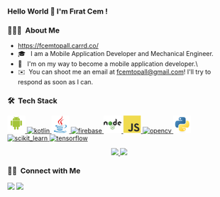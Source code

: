 ### Hello World 👋 I'm Fırat Cem !

### 👨🏻‍💻 &nbsp;About Me

- https://fcemtopall.carrd.co/
- 🎓 &nbsp; I am a Mobile Application Developer and Mechanical Engineer.
- 🌱 &nbsp; I'm on my way to become a mobile application developer.\
- ✉️ &nbsp;You can shoot me an email at fcemtopall@gmail.com! I'll try to respond as soon as I can.




### 🛠 &nbsp;Tech Stack
<p align="left">
<a href="https://developer.android.com" target="_blank"> <img src="https://raw.githubusercontent.com/devicons/devicon/master/icons/android/android-original-wordmark.svg" alt="android" width="40" height="40"/> </a>  
<a href="https://kotlinlang.org" target="_blank"> <img src="https://www.vectorlogo.zone/logos/kotlinlang/kotlinlang-icon.svg" alt="kotlin" width="40" height="40"/> </a> 
<a href="https://www.java.com" target="_blank"> <img src="https://raw.githubusercontent.com/devicons/devicon/master/icons/java/java-original.svg" alt="java" width="40" height="40"/> </a> 
<a href="https://firebase.google.com/" target="_blank"> <img src="https://www.vectorlogo.zone/logos/firebase/firebase-icon.svg" alt="firebase" width="40" height="40"/> </a> 
<a href="https://nodejs.org" target="_blank"> <img src="https://raw.githubusercontent.com/devicons/devicon/master/icons/nodejs/nodejs-original-wordmark.svg" alt="nodejs" width="40" height="40"/> </a> 
<a href="https://developer.mozilla.org/en-US/docs/Web/JavaScript" target="_blank"> <img src="https://raw.githubusercontent.com/devicons/devicon/master/icons/javascript/javascript-original.svg" alt="javascript" width="40" height="40"/> </a> 
<a href="https://opencv.org/" target="_blank"> <img src="https://www.vectorlogo.zone/logos/opencv/opencv-icon.svg" alt="opencv" width="40" height="40"/> </a> 
<a href="https://www.python.org" target="_blank"> <img src="https://raw.githubusercontent.com/devicons/devicon/master/icons/python/python-original.svg" alt="python" width="40" height="40"/> </a> 
<a href="https://scikit-learn.org/" target="_blank"> <img src="https://upload.wikimedia.org/wikipedia/commons/0/05/Scikit_learn_logo_small.svg" alt="scikit_learn" width="40" height="40"/> </a> 
<a href="https://www.tensorflow.org" target="_blank"> <img src="https://www.vectorlogo.zone/logos/tensorflow/tensorflow-icon.svg" alt="tensorflow" width="40" height="40"/> </a>  </p>


<p align="center">
<a href="https://github.com/fcemtopall">
  <img height="180em" src="https://github-readme-stats-eight-theta.vercel.app/api?username=fcemtopall&show_icons=true&theme=algolia&include_all_commits=true&count_private=true"/>
  <img height="180em" src="https://github-readme-stats-eight-theta.vercel.app/api/top-langs/?username=fcemtopall&layout=compact&langs_count=8&theme=algolia"/>
</a>
</p>


### 🤝🏻 &nbsp;Connect with Me

<p align="center">

<a href="https://www.linkedin.com/in/fcemtopall/"><img src="https://img.shields.io/badge/-Firat%20Cem%20Topal-0077B5?style=flat&logo=Linkedin&logoColor=white"/></a>
<a href="mailto:fcemtopall@gmail.com"><img src="https://img.shields.io/badge/-fcemtopall@gmail.com-D14836?style=flat&logo=Gmail&logoColor=white"/></a>
</p>

